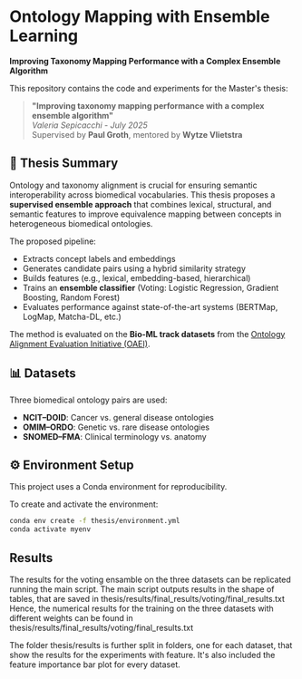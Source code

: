 # Ontology Mapping with Ensemble Learning  
**Improving Taxonomy Mapping Performance with a Complex Ensemble Algorithm**

This repository contains the code and experiments for the Master's thesis:

> **"Improving taxonomy mapping performance with a complex ensemble algorithm"**  
> _Valeria Sepicacchi - July 2025_  
> Supervised by **Paul Groth**, mentored by **Wytze Vlietstra**

## 📘 Thesis Summary

Ontology and taxonomy alignment is crucial for ensuring semantic interoperability across biomedical vocabularies. This thesis proposes a **supervised ensemble approach** that combines lexical, structural, and semantic features to improve equivalence mapping between concepts in heterogeneous biomedical ontologies.

The proposed pipeline:
- Extracts concept labels and embeddings
- Generates candidate pairs using a hybrid similarity strategy
- Builds features (e.g., lexical, embedding-based, hierarchical)
- Trains an **ensemble classifier** (Voting: Logistic Regression, Gradient Boosting, Random Forest)
- Evaluates performance against state-of-the-art systems (BERTMap, LogMap, Matcha-DL, etc.)

The method is evaluated on the **Bio-ML track datasets** from the [Ontology Alignment Evaluation Initiative (OAEI)](http://oaei.ontologymatching.org/).

## 📊 Datasets

Three biomedical ontology pairs are used:

- **NCIT–DOID**: Cancer vs. general disease ontologies  
- **OMIM–ORDO**: Genetic vs. rare disease ontologies  
- **SNOMED–FMA**: Clinical terminology vs. anatomy

## ⚙️ Environment Setup

This project uses a Conda environment for reproducibility.

To create and activate the environment:

```bash
conda env create -f thesis/environment.yml
conda activate myenv
```
## Results
The results for the voting ensamble on the three datasets can be replicated running the main script. The main script outputs results in the shape of tables, that are saved in thesis/results/final_results/voting/final_results.txt 
Hence, the numerical results for the training on the three datasets with different weights can be found in thesis/results/final_results/voting/final_results.txt

The folder thesis/results is further split in folders, one for each dataset, that show the results for the experiments with feature. It's also included the feature importance bar plot for every dataset.